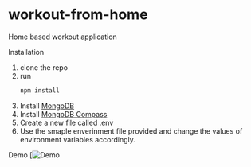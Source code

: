 # workout-from-home
Home based workout application

Installation
1. clone the repo 
2. run 
    ```bash
    npm install
    ```
3. Install [MongoDB](https://www.mongodb.com/try/download/community "mongoDB")
4. Install [MongoDB Compass](https://www.mongodb.com/try/download/compass "mongoDB")
5. Create a new file called .env
6. Use the smaple enverinment file provided and change the values of environment variables accordingly. 

Demo
[![Demo](https://github.com/dhruvinmakwana/workout-from-home/blob/master/public/images/output.gif?raw=true)
